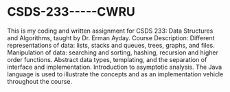 # CSDS-233-----CWRU
This is my coding and written assignment for CSDS 233: Data Structures and Algorithms, taught by Dr. Erman Ayday.
Course Description:
Different representations of data: lists, stacks and queues, trees, graphs, and files. Manipulation of data: searching and sorting, hashing, recursion and higher order functions. Abstract data types, templating, and the separation of interface and implementation. Introduction to asymptotic analysis. The Java language is used to illustrate the concepts and as an implementation vehicle throughout the course. 
